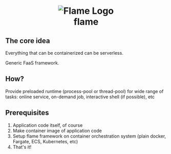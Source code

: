 <h1 align="center">
<img src="https://raw.githubusercontent.com/viatcheslavmogilevsky/flame/master/public/image/flame.png" alt="Flame Logo" title="Logo from Stockio (https://www.stockio.com)" />
<br>
flame
</h1>

## The core idea

Everything that can be containerized can be serverless.

Generic FaaS framework.

## How?

Provide preloaded runtime (process-pool or thread-pool) for wide range of tasks: online service, on-demand job, interactive shell (if possible), etc

## Prerequisites

1.  Application code itself, of course
2.  Make container image of application code
3.  Setup flame framework on container orchestration system (plain docker, Fargate, ECS, Kubernetes, etc)
4.  That's it!

